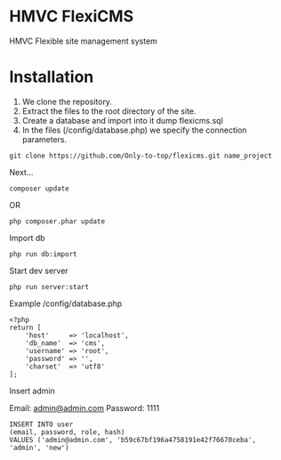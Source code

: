 # HMVC FlexiCMS
HMVC Flexible site management system

# Installation
1. We clone the repository.
2. Extract the files to the root directory of the site.
3. Create a database and import into it dump flexicms.sql
4. In the files (/config/database.php) we specify the connection parameters.

```
git clone https://github.com/Only-to-top/flexicms.git name_project
```

Next...

```
composer update
```

OR
```
php composer.phar update
```

Import db

```
php run db:import
```

Start dev server

```
php run server:start
```

Example /config/database.php
```
<?php
return [
    'host'     => 'localhost',
    'db_name'  => 'cms',
    'username' => 'root',
    'password' => '',
    'charset'  => 'utf8'
];
```

Insert admin

Email: admin@admin.com
Password: 1111

```
INSERT INTO user
(email, password, role, hash)
VALUES ('admin@admin.com', 'b59c67bf196a4758191e42f76670ceba', 'admin', 'new')
```
